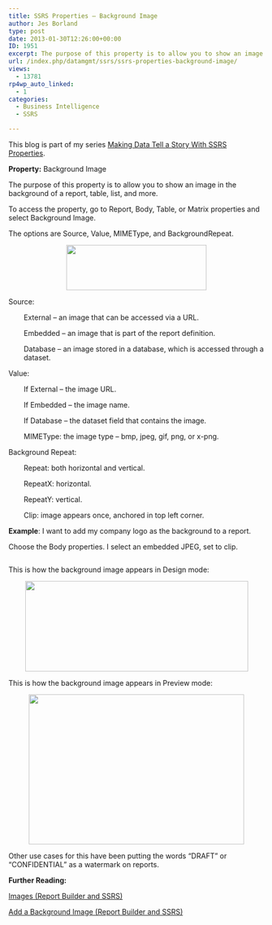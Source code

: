 ```yaml
---
title: SSRS Properties – Background Image
author: Jes Borland
type: post
date: 2013-01-30T12:26:00+00:00
ID: 1951
excerpt: The purpose of this property is to allow you to show an image in the background of a report, table, list, and more.
url: /index.php/datamgmt/ssrs/ssrs-properties-background-image/
views:
  - 13781
rp4wp_auto_linked:
  - 1
categories:
  - Business Intelligence
  - SSRS

---
```

This blog is part of my series [Making Data Tell a Story With SSRS Properties][1].

**Property:** Background Image

The purpose of this property is to allow you to show an image in the background of a report, table, list, and more.

To access the property, go to Report, Body, Table, or Matrix properties and select Background Image.

The options are Source, Value, MIMEType, and BackgroundRepeat.

<p style="text-align: center;">
  <img style="vertical-align: middle;" src="/wp-content/uploads/users/grrlgeek/Background1.png?mtime=1359555474" alt="" width="276" height="89" />
</p>

Source:

<p style="padding-left: 30px;">
  External – an image that can be accessed via a URL.
</p>

<p style="padding-left: 30px;">
  Embedded – an image that is part of the report definition.
</p>

<p style="padding-left: 30px;">
  Database – an image stored in a database, which is accessed through a dataset.
</p>

Value:

<p style="padding-left: 30px;">
  If External – the image URL.
</p>

<p style="padding-left: 30px;">
  If Embedded – the image name.
</p>

<p style="padding-left: 30px;">
  If Database – the dataset field that contains the image.
</p>

<p style="padding-left: 30px;">
  MIMEType: the image type – bmp, jpeg, gif, png, or x-png.
</p>

Background Repeat:

<p style="padding-left: 30px;">
  Repeat: both horizontal and vertical.
</p>

<p style="padding-left: 30px;">
  RepeatX: horizontal.
</p>

<p style="padding-left: 30px;">
  RepeatY: vertical.
</p>

<p style="padding-left: 30px;">
  Clip: image appears once, anchored in top left corner.
</p>

**Example**: I want to add my company logo as the background to a report.

Choose the Body properties. I select an embedded JPEG, set to clip.

<p style="text-align: center;">
  <img src="/wp-content/uploads/users/grrlgeek/Background2.png?mtime=1359555474" alt="" />
</p>

This is how the background image appears in Design mode:

<p style="text-align: center;">
  <img src="/wp-content/uploads/users/grrlgeek/Background3.png?mtime=1359555474" alt="" width="439" height="178" />
</p>

This is how the background image appears in Preview mode:

<p style="text-align: center;">
  <img src="/wp-content/uploads/users/grrlgeek/Background4.png?mtime=1359555474" alt="" width="424" height="295" />
</p>

<p style="text-align: left;">
  Other use cases for this have been putting the words &#8220;DRAFT&#8221; or &#8220;CONFIDENTIAL&#8221; as a watermark on reports.
</p>

**Further Reading:**

[Images (Report Builder and SSRS)][2]

[Add a Background Image (Report Builder and SSRS)][3]

 [1]: /index.php/DataMgmt/ssrs/making-data-tell-a-story
 [2]: http://technet.microsoft.com/en-us/library/dd239394.aspx
 [3]: http://technet.microsoft.com/en-us/library/dd239334.aspx
